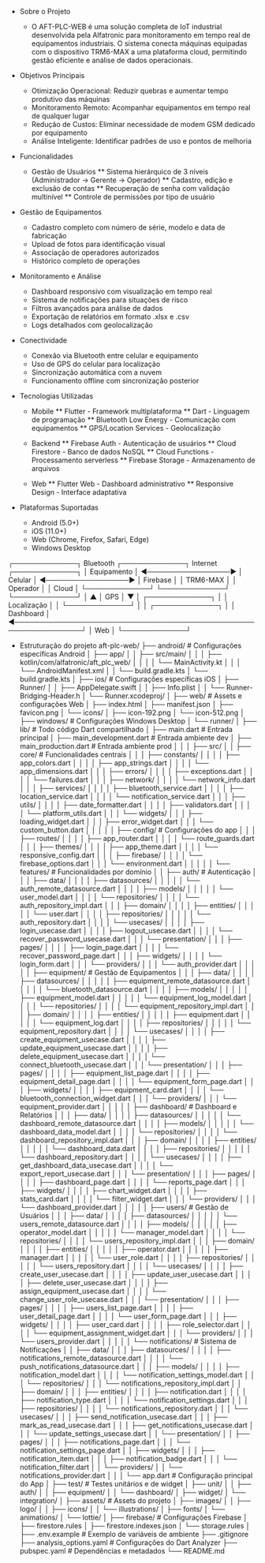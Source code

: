 - Sobre o Projeto
    * O AFT-PLC-WEB é uma solução completa de IoT industrial desenvolvida pela Alfatronic para monitoramento em tempo real de equipamentos industriais. 
    O sistema conecta máquinas equipadas com o dispositivo TRM6-MAX a uma plataforma cloud, permitindo gestão eficiente e análise de dados operacionais.

- Objetivos Principais
    * Otimização Operacional: Reduzir quebras e aumentar tempo produtivo das máquinas
    * Monitoramento Remoto: Acompanhar equipamentos em tempo real de qualquer lugar
    * Redução de Custos: Eliminar necessidade de modem GSM dedicado por equipamento
    * Análise Inteligente: Identificar padrões de uso e pontos de melhoria

- Funcionalidades
    * Gestão de Usuários
        ** Sistema hierárquico de 3 níveis (Administrador → Gerente → Operador)
        ** Cadastro, edição e exclusão de contas
        ** Recuperação de senha com validação multinível
        ** Controle de permissões por tipo de usuário

- Gestão de Equipamentos
    * Cadastro completo com número de série, modelo e data de fabricação
    * Upload de fotos para identificação visual
    * Associação de operadores autorizados
    * Histórico completo de operações

- Monitoramento e Análise
    * Dashboard responsivo com visualização em tempo real
    * Sistema de notificações para situações de risco
    * Filtros avançados para análise de dados
    * Exportação de relatórios em formato .xlsx e .csv
    * Logs detalhados com geolocalização

- Conectividade
    * Conexão via Bluetooth entre celular e equipamento
    * Uso de GPS do celular para localização
    * Sincronização automática com a nuvem
    * Funcionamento offline com sincronização posterior

- Tecnologias Utilizadas
    * Mobile
        ** Flutter - Framework multiplataforma
        ** Dart - Linguagem de programação
        ** Bluetooth Low Energy - Comunicação com equipamentos
        ** GPS/Location Services - Geolocalização

    * Backend
        ** Firebase Auth - Autenticação de usuários
        ** Cloud Firestore - Banco de dados NoSQL
        ** Cloud Functions - Processamento serverless
        ** Firebase Storage - Armazenamento de arquivos

    * Web
        ** Flutter Web - Dashboard administrativo
        ** Responsive Design - Interface adaptativa

- Plataformas Suportadas
    * Android (5.0+)
    * iOS (11.0+)
    * Web (Chrome, Firefox, Safari, Edge)
    * Windows Desktop

┌─────────────┐     Bluetooth       ┌─────────────┐       Internet      ┌─────────────┐
│ Equipamento │ ◄─────────────────► │   Celular   │ ◄─────────────────► │   Firebase  │
│  TRM6-MAX   │                     │  Operador   │                     │    Cloud    │
└─────────────┘                     └─────────────┘                     └─────────────┘
                                           │                                     ▲
                                           │ GPS                                 │
                                           ▼                                     │
                                    ┌─────────────┐                              │
                                    │ Localização │                              │
                                    └─────────────┘                              │
                                                                                 │
┌─────────────┐                                                                  │
│  Dashboard  │ ◄────────────────────────────────────────────────────────────────┘
│     Web     │
└─────────────┘

- Estruturação do projeto
aft-plc-web/
├── android/                        # Configurações específicas Android
│   ├── app/
│   │   ├── src/main/
│   │   │   ├── kotlin/com/alfatronic/aft_plc_web/
│   │   │   │   └── MainActivity.kt
│   │   │   └── AndroidManifest.xml
│   │   └── build.gradle.kts
│   └── build.gradle.kts
│
├── ios/                           # Configurações específicas iOS
│   ├── Runner/
│   │   ├── AppDelegate.swift
│   │   ├── Info.plist
│   │   └── Runner-Bridging-Header.h
│   └── Runner.xcodeproj/
│
├── web/                           # Assets e configurações Web
│   ├── index.html
│   ├── manifest.json
│   ├── favicon.png
│   └── icons/
│       ├── icon-192.png
│       └── icon-512.png
│
├── windows/                       # Configurações Windows Desktop
│   └── runner/
│
├── lib/                          # Todo código Dart compartilhado
│   ├── main.dart                 # Entrada principal
│   ├── main_development.dart     # Entrada ambiente dev
│   ├── main_production.dart      # Entrada ambiente prod
│   │
│   ├── src/
│   │   ├── core/                 # Funcionalidades centrais
│   │   │   ├── constants/
│   │   │   │   ├── app_colors.dart
│   │   │   │   ├── app_strings.dart
│   │   │   │   └── app_dimensions.dart
│   │   │   ├── errors/
│   │   │   │   ├── exceptions.dart
│   │   │   │   └── failures.dart
│   │   │   ├── network/
│   │   │   │   └── network_info.dart
│   │   │   ├── services/
│   │   │   │   ├── bluetooth_service.dart
│   │   │   │   ├── location_service.dart
│   │   │   │   └── notification_service.dart
│   │   │   ├── utils/
│   │   │   │   ├── date_formatter.dart
│   │   │   │   ├── validators.dart
│   │   │   │   └── platform_utils.dart
│   │   │   └── widgets/
│   │   │       ├── loading_widget.dart
│   │   │       ├── error_widget.dart
│   │   │       └── custom_button.dart
│   │   │
│   │   ├── config/               # Configurações do app
│   │   │   ├── routes/
│   │   │   │   ├── app_router.dart
│   │   │   │   └── route_guards.dart
│   │   │   ├── themes/
│   │   │   │   ├── app_theme.dart
│   │   │   │   └── responsive_config.dart
│   │   │   ├── firebase/
│   │   │   │   └── firebase_options.dart
│   │   │   └── environment.dart
│   │   │
│   │   └── features/             # Funcionalidades por domínio
│   │       ├── auth/             # Autenticação
│   │       │   ├── data/
│   │       │   │   ├── datasources/
│   │       │   │   │   └── auth_remote_datasource.dart
│   │       │   │   ├── models/
│   │       │   │   │   └── user_model.dart
│   │       │   │   └── repositories/
│   │       │   │       └── auth_repository_impl.dart
│   │       │   ├── domain/
│   │       │   │   ├── entities/
│   │       │   │   │   └── user.dart
│   │       │   │   ├── repositories/
│   │       │   │   │   └── auth_repository.dart
│   │       │   │   └── usecases/
│   │       │   │       ├── login_usecase.dart
│   │       │   │       ├── logout_usecase.dart
│   │       │   │       └── recover_password_usecase.dart
│   │       │   └── presentation/
│   │       │       ├── pages/
│   │       │       │   ├── login_page.dart
│   │       │       │   └── recover_password_page.dart
│   │       │       ├── widgets/
│   │       │       │   └── login_form.dart
│   │       │       └── providers/
│   │       │           └── auth_provider.dart
│   │       │
│   │       ├── equipment/        # Gestão de Equipamentos
│   │       │   ├── data/
│   │       │   │   ├── datasources/
│   │       │   │   │   ├── equipment_remote_datasource.dart
│   │       │   │   │   └── bluetooth_datasource.dart
│   │       │   │   ├── models/
│   │       │   │   │   ├── equipment_model.dart
│   │       │   │   │   └── equipment_log_model.dart
│   │       │   │   └── repositories/
│   │       │   │       └── equipment_repository_impl.dart
│   │       │   ├── domain/
│   │       │   │   ├── entities/
│   │       │   │   │   ├── equipment.dart
│   │       │   │   │   └── equipment_log.dart
│   │       │   │   ├── repositories/
│   │       │   │   │   └── equipment_repository.dart
│   │       │   │   └── usecases/
│   │       │   │       ├── create_equipment_usecase.dart
│   │       │   │       ├── update_equipment_usecase.dart
│   │       │   │       ├── delete_equipment_usecase.dart
│   │       │   │       └── connect_bluetooth_usecase.dart
│   │       │   └── presentation/
│   │       │       ├── pages/
│   │       │       │   ├── equipment_list_page.dart
│   │       │       │   ├── equipment_detail_page.dart
│   │       │       │   └── equipment_form_page.dart
│   │       │       ├── widgets/
│   │       │       │   ├── equipment_card.dart
│   │       │       │   └── bluetooth_connection_widget.dart
│   │       │       └── providers/
│   │       │           └── equipment_provider.dart
│   │       │
│   │       ├── dashboard/        # Dashboard e Relatórios
│   │       │   ├── data/
│   │       │   │   ├── datasources/
│   │       │   │   │   └── dashboard_remote_datasource.dart
│   │       │   │   ├── models/
│   │       │   │   │   └── dashboard_data_model.dart
│   │       │   │   └── repositories/
│   │       │   │       └── dashboard_repository_impl.dart
│   │       │   ├── domain/
│   │       │   │   ├── entities/
│   │       │   │   │   └── dashboard_data.dart
│   │       │   │   ├── repositories/
│   │       │   │   │   └── dashboard_repository.dart
│   │       │   │   └── usecases/
│   │       │   │       ├── get_dashboard_data_usecase.dart
│   │       │   │       └── export_report_usecase.dart
│   │       │   └── presentation/
│   │       │       ├── pages/
│   │       │       │   ├── dashboard_page.dart
│   │       │       │   └── reports_page.dart
│   │       │       ├── widgets/
│   │       │       │   ├── chart_widget.dart
│   │       │       │   ├── stats_card.dart
│   │       │       │   └── filter_widget.dart
│   │       │       └── providers/
│   │       │           └── dashboard_provider.dart
│   │       │
│   │       ├── users/            # Gestão de Usuários
│   │       │   ├── data/
│   │       │   │   ├── datasources/
│   │       │   │   │   └── users_remote_datasource.dart
│   │       │   │   ├── models/
│   │       │   │   │   ├── operator_model.dart
│   │       │   │   │   └── manager_model.dart
│   │       │   │   └── repositories/
│   │       │   │       └── users_repository_impl.dart
│   │       │   ├── domain/
│   │       │   │   ├── entities/
│   │       │   │   │   ├── operator.dart
│   │       │   │   │   ├── manager.dart
│   │       │   │   │   └── user_role.dart
│   │       │   │   ├── repositories/
│   │       │   │   │   └── users_repository.dart
│   │       │   │   └── usecases/
│   │       │   │       ├── create_user_usecase.dart
│   │       │   │       ├── update_user_usecase.dart
│   │       │   │       ├── delete_user_usecase.dart
│   │       │   │       ├── assign_equipment_usecase.dart
│   │       │   │       └── change_user_role_usecase.dart
│   │       │   └── presentation/
│   │       │       ├── pages/
│   │       │       │   ├── users_list_page.dart
│   │       │       │   ├── user_detail_page.dart
│   │       │       │   └── user_form_page.dart
│   │       │       ├── widgets/
│   │       │       │   ├── user_card.dart
│   │       │       │   ├── role_selector.dart
│   │       │       │   └── equipment_assignment_widget.dart
│   │       │       └── providers/
│   │       │           └── users_provider.dart
│   │       │
│   │       └── notifications/    # Sistema de Notificações
│   │           ├── data/
│   │           │   ├── datasources/
│   │           │   │   ├── notifications_remote_datasource.dart
│   │           │   │   └── push_notifications_datasource.dart
│   │           │   ├── models/
│   │           │   │   ├── notification_model.dart
│   │           │   │   └── notification_settings_model.dart
│   │           │   └── repositories/
│   │           │       └── notifications_repository_impl.dart
│   │           ├── domain/
│   │           │   ├── entities/
│   │           │   │   ├── notification.dart
│   │           │   │   ├── notification_type.dart
│   │           │   │   └── notification_settings.dart
│   │           │   ├── repositories/
│   │           │   │   └── notifications_repository.dart
│   │           │   └── usecases/
│   │           │       ├── send_notification_usecase.dart
│   │           │       ├── mark_as_read_usecase.dart
│   │           │       ├── get_notifications_usecase.dart
│   │           │       └── update_settings_usecase.dart
│   │           └── presentation/
│   │               ├── pages/
│   │               │   ├── notifications_page.dart
│   │               │   └── notification_settings_page.dart
│   │               ├── widgets/
│   │               │   ├── notification_item.dart
│   │               │   ├── notification_badge.dart
│   │               │   └── notification_filter.dart
│   │               └── providers/
│   │                   └── notifications_provider.dart
│   │
│   └── app.dart                  # Configuração principal do App
│
├── test/                         # Testes unitários e de widget
│   ├── unit/
│   │   ├── auth/
│   │   ├── equipment/
│   │   └── dashboard/
│   ├── widget/
│   └── integration/
│
├── assets/                       # Assets do projeto
│   ├── images/
│   │   ├── logo/
│   │   ├── icons/
│   │   └── illustrations/
│   ├── fonts/
│   └── animations/
│       └── lottie/
│
├── firebase/                     # Configurações Firebase
│   ├── firestore.rules
│   ├── firestore.indexes.json
│   └── storage.rules
│
├── .env.example                  # Exemplo de variáveis de ambiente
├── .gitignore
├── analysis_options.yaml         # Configurações do Dart Analyzer
├── pubspec.yaml                  # Dependências e metadados
└── README.md
